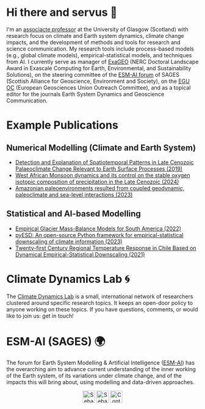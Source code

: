 # Hi there and servus 👋
I'm an [associacte professor](https://www.gla.ac.uk/schools/ges/staff/sebastianmutz/) at the University of Glasgow (Scotland) with research focus on climate and Earth system dynamics, climate change impacts, and the development of methods and tools for research and science communication. My research tools include process-based models (e.g., global climate models), empirical-statistical models, and techniques from AI. I currently serve as manager of [ExaGEO](https://www.exageo.org/) (NERC Doctoral Landscape Award in Exascale Computing for Earth, Environmental, and Sustainability Solutions), on the steering committee of the [ESM-AI forum](https://sages.ac.uk/research/fora/earth-system-modelling-artificial-intelligence-esm-ai/) of SAGES (Scottish Alliance for Geoscience, Environment and Society), on the [EGU OC](https://www.egu.eu/outreach/) (European Geosciences Union Outreach Committee), and as a topical editor for the journals Earth System Dynamics and Geoscience Communication.

# Example Publications

## Numerical Modelling (Climate and Earth System)
- [Detection and Explanation of Spatiotemporal Patterns in Late Cenozoic Palaeoclimate Change Relevant to Earth Surface Processes (2019)](https://doi.org/10.5194/esurf-7-663-2019)
- [West African Monsoon dynamics and its control on the stable oxygen isotopic composition of precipitation in the Late Cenozoic (2024)](https://doi.org/10.1029/2024JD040748)
- [Amazonian paleoenvironments resulted from coupled geodynamic, paleoclimate and sea-level interactions (2023)](https://doi.org/10.1016/j.epsl.2023.118033)

## Statistical and AI-based Modelling

- [Empirical Glacier Mass-Balance Models for South America (2022)](https://doi.org/10.1017/jog.2022.6)
- [pyESD: An open-source Python framework for empirical-statistical downscaling of climate information (2023)](https://doi.org/10.5194/gmd-16-6479-2023)
- [Twenty-first Century Regional Temperature Response in Chile Based on Dynamical Empirical-Statistical Downscaling (2021)](https://doi.org/10.1007/s00382-020-05620-9)

# Climate Dynamics Lab 🌀
The [Climate Dynamics Lab](https://mutz.science/) is a small, international network of researchers clustered around specific research topics. It keeps an open-door policy to anyone working on these topics. If you have questions, comments, or would like to join us: get in touch!

# ESM-AI (SAGES) 🌍
The forum for Earth System Modelling & Artificial Intelligence ([ESM-AI](https://sages.ac.uk/research/fora/earth-system-modelling-artificial-intelligence-esm-ai/)) has the overarching aim to advance current understanding of the inner working of the Earth system, of its variations under climate change, and of the impacts this will bring about, using modelling and data-driven approaches. 



<p align="center">
    <a href="https://www.linkedin.com/in/sebastian-gerhard-m-5b9952210/"><img alt="Sebastian G. Mutz | LinkedIn" width="32px" src="https://cdn.jsdelivr.net/npm/simple-icons@v3/icons/linkedin.svg"></a>
    <a href="https://www.researchgate.net/profile/Sebastian-Mutz"><img alt="Sebastian G. Mutz | ResearchGate" width="32px" src="https://cdn.jsdelivr.net/npm/simple-icons@3.12.3/icons/researchgate.svg"></a>
    <a href="mailto:sebastian@mutz.science"><img alt="Contact" width="32px" src="https://cdn.jsdelivr.net/npm/simple-icons@3.12.3/icons/thunderbird.svg"></a>
<p/>

<!--
**sebastian-mutz/sebastian-mutz** is a ✨ _special_ ✨ repository because its `README.md` (this file) appears on your GitHub profile.

Here are some ideas to get you started:

- 🔭 I’m currently working on ...
- 🌱 I’m currently learning ...
- 👯 I’m looking to collaborate on ...
- 🤔 I’m looking for help with ...
- 💬 Ask me about ...
- 📫 How to reach me: ...
- 😄 Pronouns: ...
- ⚡ Fun fact: ...
-->
